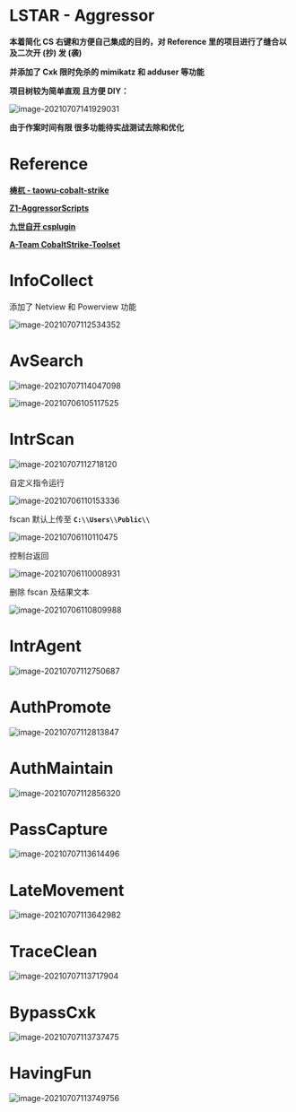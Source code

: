 # LSTAR - Aggressor

**本着简化 CS 右键和方便自己集成的目的，对 Reference 里的项目进行了缝合以及二次开 (抄) 发 (袭)** 

**并添加了 Cxk 限时免杀的 mimikatz 和 adduser 等功能**

**项目树较为简单直观 且方便 DIY：**

![image-20210707141929031](LSTAR/image-20210707141929031.png)

**由于作案时间有限 很多功能待实战测试去除和优化**

# Reference

[**梼杌 - taowu-cobalt-strike**](https://github.com/pandasec888/taowu-cobalt-strike)

[**Z1-AggressorScripts**](https://github.com/z1un/Z1-AggressorScripts)

[**九世自开 csplugin**](https://github.com/422926799/csplugin)

[**A-Team CobaltStrike-Toolset**](https://github.com/QAX-A-Team/CobaltStrike-Toolset)

# InfoCollect

添加了 Netview 和 Powerview 功能

![image-20210707112534352](LSTAR/image-20210707112534352.png)

# AvSearch

![image-20210707114047098](LSTAR/image-20210707114047098.png)

![image-20210706105117525](LSTAR/image-20210706105117525.png)



# IntrScan

![image-20210707112718120](LSTAR/image-20210707112718120.png)

自定义指令运行

![image-20210706110153336](LSTAR/image-20210706110153336.png)

fscan 默认上传至 **`C:\\Users\\Public\\`**

![image-20210706110110475](LSTAR/image-20210706110110475.png)



控制台返回

![image-20210706110008931](LSTAR/image-20210706110008931.png)

删除 fscan 及结果文本

![image-20210706110809988](LSTAR/image-20210706110809988.png)

# IntrAgent

![image-20210707112750687](LSTAR/image-20210707112750687.png)

# AuthPromote

![image-20210707112813847](LSTAR/image-20210707112813847.png)

# AuthMaintain

![image-20210707112856320](LSTAR/image-20210707112856320.png)

# PassCapture

![image-20210707113614496](LSTAR/image-20210707113614496.png)

# LateMovement

![image-20210707113642982](LSTAR/image-20210707113642982.png)

# TraceClean

![image-20210707113717904](LSTAR/image-20210707113717904.png)

# BypassCxk

![image-20210707113737475](LSTAR/image-20210707113737475.png)

# HavingFun

![image-20210707113749756](LSTAR/image-20210707113749756.png)

